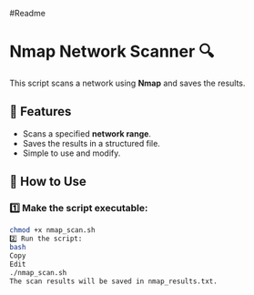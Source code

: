 #Readme 

# Nmap Network Scanner 🔍
This script scans a network using **Nmap** and saves the results.

## 📌 Features
- Scans a specified **network range**.
- Saves the results in a structured file.
- Simple to use and modify.

## 🚀 How to Use  
### 1️⃣ Make the script executable:  
```bash
chmod +x nmap_scan.sh
2️⃣ Run the script:
bash
Copy
Edit
./nmap_scan.sh
The scan results will be saved in nmap_results.txt.
